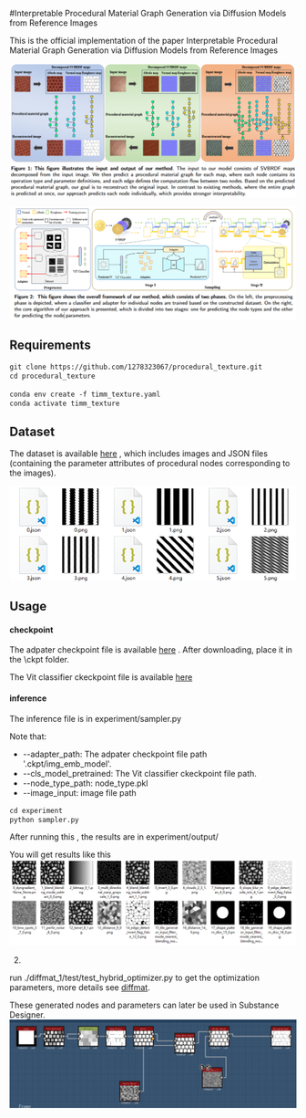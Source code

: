 #Interpretable Procedural Material Graph Generation via Diffusion Models from Reference Images

This is the official implementation of the paper Interpretable Procedural Material Graph Generation via Diffusion Models from Reference Images

![](./assets/image-20250312214417233.png)

![](./assets/image-20250311214326061.png)

## Requirements

```
git clone https://github.com/1278323067/procedural_texture.git
cd procedural_texture

conda env create -f timm_texture.yaml
conda activate timm_texture
```

## Dataset

The dataset is available [here](https://pan.baidu.com/s/1G-M5hrVBHZ8QIaoTQV5QEA?pwd=87ix) , which includes images and JSON files (containing the parameter attributes of procedural nodes corresponding to the images).

![](./assets/image-20250311214057913.png)

## Usage

#### checkpoint

The adpater checkpoint file is available [here](https://pan.baidu.com/s/13H1zbZXU7DpmkDDpKND0pg?pwd=aq6h) . After downloading, place it in the \ckpt folder.

The Vit classifier ckeckpoint file is available [here](https://pan.baidu.com/s/12C3FNgdil5kfjsFaGxoXtg?pwd=swth)

#### inference

The inference file is in  experiment/sampler.py

Note that:

- --adapter_path:  The adpater checkpoint file path '.ckpt/img_emb_model'.
- --cls_model_pretrained: The Vit classifier ckeckpoint file path.
- --node_type_path: node_type.pkl
- --image_input: image file path

```
cd experiment
python sampler.py
```

After running this , the results are in experiment/output/

You will get results like this ![](./assets/image-20250312220245366.png)

2.

run ./diffmat_1/test/test_hybrid_optimizer.py to get  the optimization parameters, more details see [diffmat](https://github.com/mit-gfx/diffmat/tree/master).

These generated nodes and parameters can later be used in Substance Designer.
![](./assets/image-20250313204617915.png)